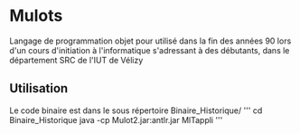 # Mulots

Langage de programmation objet pour utilisé dans la fin des années 90
lors d'un cours d'initiation à l'informatique s'adressant à des débutants, dans le département SRC de l'IUT de Vélizy

## Utilisation

Le code binaire est dans le sous répertoire Binaire_Historique/
'''
  cd Binaire_Historique
  java -cp Mulot2.jar:antlr.jar MlTappli
'''

